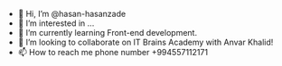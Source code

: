 - 👋 Hi, I’m @hasan-hasanzade
- 👀 I’m interested in ...
- 🌱 I’m currently learning Front-end development.
- 💞️ I’m looking to collaborate on IT Brains Academy with Anvar Khalid!
- 📫 How to reach me phone number +994557112171

